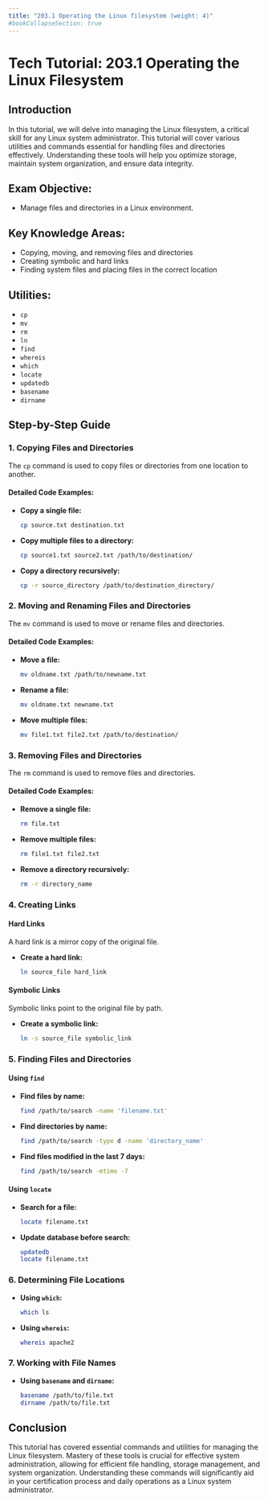 ```yaml
---
title: "203.1 Operating the Linux filesystem (weight: 4)"
#bookCollapseSection: true
---
```


# Tech Tutorial: 203.1 Operating the Linux Filesystem

## Introduction

In this tutorial, we will delve into managing the Linux filesystem, a critical skill for any Linux system administrator. This tutorial will cover various utilities and commands essential for handling files and directories effectively. Understanding these tools will help you optimize storage, maintain system organization, and ensure data integrity.

## Exam Objective:

- Manage files and directories in a Linux environment.

## Key Knowledge Areas:

- Copying, moving, and removing files and directories
- Creating symbolic and hard links
- Finding system files and placing files in the correct location

## Utilities:

- `cp`
- `mv`
- `rm`
- `ln`
- `find`
- `whereis`
- `which`
- `locate`
- `updatedb`
- `basename`
- `dirname`

## Step-by-Step Guide

### 1. Copying Files and Directories

The `cp` command is used to copy files or directories from one location to another.

#### Detailed Code Examples:

- **Copy a single file:**
  ```bash
  cp source.txt destination.txt
  ```

- **Copy multiple files to a directory:**
  ```bash
  cp source1.txt source2.txt /path/to/destination/
  ```

- **Copy a directory recursively:**
  ```bash
  cp -r source_directory /path/to/destination_directory/
  ```

### 2. Moving and Renaming Files and Directories

The `mv` command is used to move or rename files and directories.

#### Detailed Code Examples:

- **Move a file:**
  ```bash
  mv oldname.txt /path/to/newname.txt
  ```

- **Rename a file:**
  ```bash
  mv oldname.txt newname.txt
  ```

- **Move multiple files:**
  ```bash
  mv file1.txt file2.txt /path/to/destination/
  ```

### 3. Removing Files and Directories

The `rm` command is used to remove files and directories.

#### Detailed Code Examples:

- **Remove a single file:**
  ```bash
  rm file.txt
  ```

- **Remove multiple files:**
  ```bash
  rm file1.txt file2.txt
  ```

- **Remove a directory recursively:**
  ```bash
  rm -r directory_name
  ```

### 4. Creating Links

#### Hard Links

A hard link is a mirror copy of the original file.

- **Create a hard link:**
  ```bash
  ln source_file hard_link
  ```

#### Symbolic Links

Symbolic links point to the original file by path.

- **Create a symbolic link:**
  ```bash
  ln -s source_file symbolic_link
  ```

### 5. Finding Files and Directories

#### Using `find`

- **Find files by name:**
  ```bash
  find /path/to/search -name 'filename.txt'
  ```

- **Find directories by name:**
  ```bash
  find /path/to/search -type d -name 'directory_name'
  ```

- **Find files modified in the last 7 days:**
  ```bash
  find /path/to/search -mtime -7
  ```

#### Using `locate`

- **Search for a file:**
  ```bash
  locate filename.txt
  ```

- **Update database before search:**
  ```bash
  updatedb
  locate filename.txt
  ```

### 6. Determining File Locations

- **Using `which`:**
  ```bash
  which ls
  ```

- **Using `whereis`:**
  ```bash
  whereis apache2
  ```

### 7. Working with File Names

- **Using `basename` and `dirname`:**
  ```bash
  basename /path/to/file.txt
  dirname /path/to/file.txt
  ```

## Conclusion

This tutorial has covered essential commands and utilities for managing the Linux filesystem. Mastery of these tools is crucial for effective system administration, allowing for efficient file handling, storage management, and system organization. Understanding these commands will significantly aid in your certification process and daily operations as a Linux system administrator.